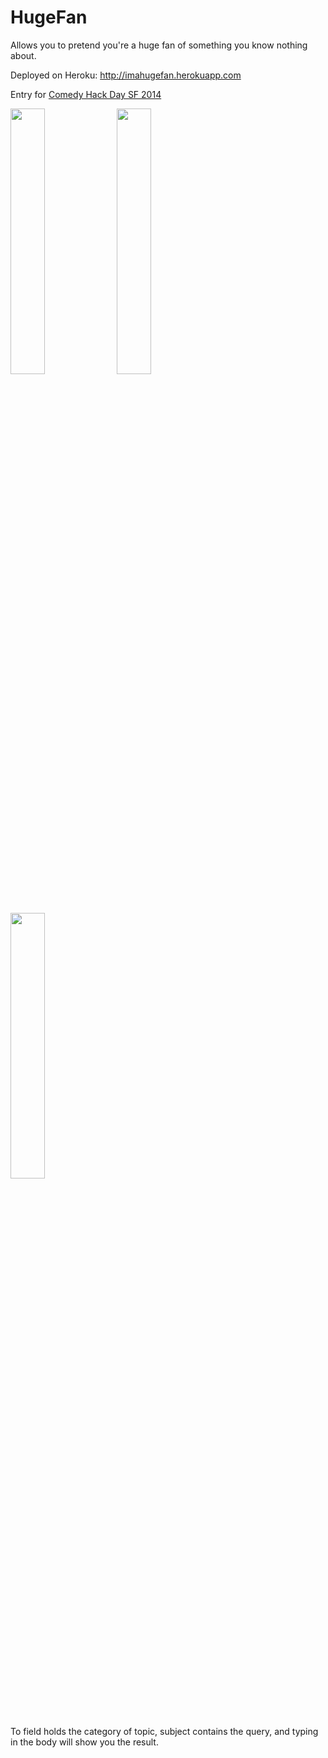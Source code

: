 HugeFan
=======

Allows you to pretend you're a huge fan of something you know nothing about.

Deployed on Heroku: <a href="http://imahugefan.herokuapp.com">http://imahugefan.herokuapp.com</a>

Entry for <a href="http://www.comedyhackday.org">Comedy Hack Day SF 2014</a>

<img width="33%" height="33%" src="https://github.com/vietjew/HugeFan/blob/master/app/assets/images/sample1.png">
<img width="33%" height="33%" src="https://github.com/vietjew/HugeFan/blob/master/app/assets/images/sample2.png">
<img width="33%" height="33%" src="https://github.com/vietjew/HugeFan/blob/master/app/assets/images/sample3.png">

To field holds the category of topic, subject contains the query, and typing in the body will show you the result.
